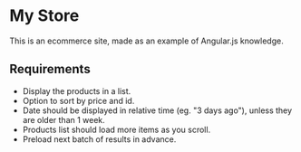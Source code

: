 My Store
====

This is an ecommerce site, made as an example of Angular.js knowledge.

Requirements
----

- Display the products in a list.
- Option to sort by price and id.
- Date should be displayed in relative time (eg. "3 days ago"), unless they are older than 1 week.
- Products list should load more items as you scroll.
- Preload next batch of results in advance.
